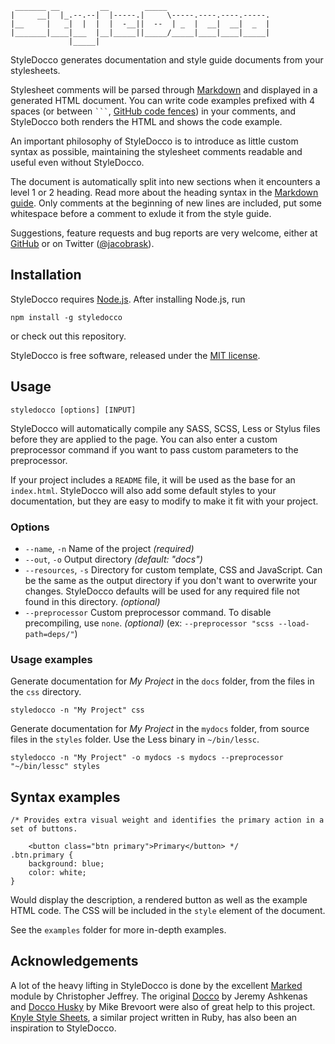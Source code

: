 ```
 _______ __         __        _____
|     __|  |_.--.--|  |-----.|     \-----.----.----.-----.
|__     |   _|  |  |  |  -__||  --  | _  |  __|  __|  _  |
|_______|____|___  |__|_____||_____/_____|____|____|_____|
             |_____|
```

StyleDocco generates documentation and style guide documents from your stylesheets.

Stylesheet comments will be parsed through [Markdown](http://en.wikipedia.org/wiki/Markdown) and displayed in a generated HTML document. You can write code examples prefixed with 4 spaces (or between <code>```</code>, [GitHub code fences](http://github.github.com/github-flavored-markdown/)) in your comments, and StyleDocco both renders the HTML and shows the code example.

An important philosophy of StyleDocco is to introduce as little custom syntax as possible, maintaining the stylesheet comments readable and useful even without StyleDocco.

The document is automatically split into new sections when it encounters a level 1 or 2 heading. Read more about the heading syntax in the [Markdown guide](http://daringfireball.net/projects/markdown/syntax). Only comments at the beginning of new lines are included, put some whitespace before a comment to exlude it from the style guide.

Suggestions, feature requests and bug reports are very welcome, either at [GitHub](https://github.com/jacobrask/styledocco/issues) or on Twitter ([@jacobrask](https://twitter.com/jacobrask)).


## Installation

StyleDocco requires [Node.js](http://nodejs.org). After installing Node.js, run

    npm install -g styledocco

or check out this repository.

StyleDocco is free software, released under the [MIT license](https://raw.github.com/jacobrask/styledocco/master/LICENSE).


## Usage

`styledocco [options] [INPUT]`

StyleDocco will automatically compile any SASS, SCSS, Less or Stylus files before they are applied to the page. You can also enter a custom preprocessor command if you want to pass custom parameters to the preprocessor.

If your project includes a `README` file, it will be used as the base for an `index.html`. StyleDocco will also add some default styles to your documentation, but they are easy to modify to make it fit with your project.

### Options

 * `--name`, `-n`      Name of the project *(required)*
 * `--out`, `-o`       Output directory *(default: "docs")*
 * `--resources`, `-s` Directory for custom template, CSS and JavaScript. Can be the same as the output directory if you don't want to overwrite your changes. StyleDocco defaults will be used for any required file not found in this directory. *(optional)*
 * `--preprocessor`    Custom preprocessor command. To disable precompiling, use `none`. *(optional)* (ex: `--preprocessor "scss --load-path=deps/"`)

### Usage examples

Generate documentation for *My Project* in the `docs` folder, from the files in the `css` directory.

`styledocco -n "My Project" css`

Generate documentation for *My Project* in the `mydocs` folder, from source files in the `styles` folder. Use the Less binary in `~/bin/lessc`.

`styledocco -n "My Project" -o mydocs -s mydocs --preprocessor "~/bin/lessc" styles`


## Syntax examples

    /* Provides extra visual weight and identifies the primary action in a set of buttons.

        <button class="btn primary">Primary</button> */
    .btn.primary {
        background: blue;
        color: white;
    }

Would display the description, a rendered button as well as the example HTML code. The CSS will be included in the `style` element of the document.

See the `examples` folder for more in-depth examples.


## Acknowledgements

A lot of the heavy lifting in StyleDocco is done by the excellent [Marked](https://github.com/chjj/marked) module by Christopher Jeffrey. The original [Docco](https://github.com/jashkenas/docco) by Jeremy Ashkenas and [Docco Husky](https://github.com/mbrevoort/docco-husky) by Mike Brevoort were also of great help to this project. [Knyle Style Sheets](https://github.com/kneath/kss), a similar project written in Ruby, has also been an inspiration to StyleDocco.
